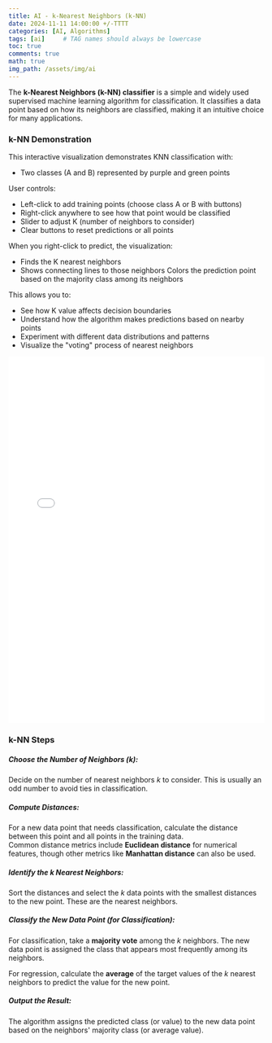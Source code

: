 ```yaml
---
title: AI - k-Nearest Neighbors (k-NN)
date: 2024-11-11 14:00:00 +/-TTTT
categories: [AI, Algorithms]
tags: [ai]     # TAG names should always be lowercase
toc: true
comments: true
math: true
img_path: /assets/img/ai
---
```


The **k-Nearest Neighbors (k-NN) classifier** is a simple and widely used supervised machine learning algorithm for classification. It classifies a data point based on how its neighbors are classified, making it an intuitive choice for many applications.

### k-NN Demonstration ### 
This interactive visualization demonstrates KNN classification with:

+ Two classes (A and B) represented by purple and green points
  
User controls:

+ Left-click to add training points (choose class A or B with buttons)
+ Right-click anywhere to see how that point would be classified
+ Slider to adjust K (number of neighbors to consider)
+ Clear buttons to reset predictions or all points

When you right-click to predict, the visualization:

+ Finds the K nearest neighbors
+ Shows connecting lines to those neighbors
Colors the prediction point based on the majority class among its neighbors

This allows you to:

+ See how K value affects decision boundaries
+ Understand how the algorithm makes predictions based on nearby points
+ Experiment with different data distributions and patterns
+ Visualize the "voting" process of nearest neighbors

<div style="text-align: center; max-width: 100%; margin: 0 auto;">
    <iframe 
        src="{{ site.baseurl }}/assets/pages/ai-knn.html" 
        style="width: 100%; max-width: 1100px; height: 720px; border: none; overflow: hidden;"
        scrolling="no"
        title="k-Nearest Neighbors Interactive Graph">
        Your browser does not support iframes.
    </iframe>
</div>

### k-NN Steps

##### Choose the Number of Neighbors ($k$):

Decide on the number of nearest neighbors $k$ to consider. This is usually an odd number to avoid ties in classification.

##### Compute Distances:

For a new data point that needs classification, calculate the distance between this point and all points in the training data.  
Common distance metrics include **Euclidean distance** for numerical features, though other metrics like **Manhattan distance** can also be used.

##### Identify the $k$ Nearest Neighbors:

Sort the distances and select the $k$ data points with the smallest distances to the new point. These are the nearest neighbors.

##### Classify the New Data Point (for Classification):

For classification, take a **majority vote** among the $k$ neighbors. The new data point is assigned the class that appears most frequently among its neighbors.

For regression, calculate the **average** of the target values of the $k$ nearest neighbors to predict the value for the new point.

##### Output the Result:

The algorithm assigns the predicted class (or value) to the new data point based on the neighbors' majority class (or average value).
